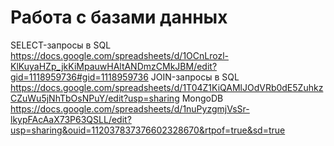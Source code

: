 # Работа с базами данных
SELECT-запросы в SQL https://docs.google.com/spreadsheets/d/1OCnLrozl-KlKuyaHZp_jkKiMpauwHAltANDmzCMkJBM/edit?gid=1118959736#gid=1118959736
JOIN-запросы в SQL   https://docs.google.com/spreadsheets/d/1T04Z1KiQAMlJOdVRb0dE5ZuhkzCZuWu5jNhTbOsNPuY/edit?usp=sharing
MongoDB https://docs.google.com/spreadsheets/d/1nuPyzgmjVsSr-lkypFAcAaX73P63QSLL/edit?usp=sharing&ouid=112037837376602328670&rtpof=true&sd=true
